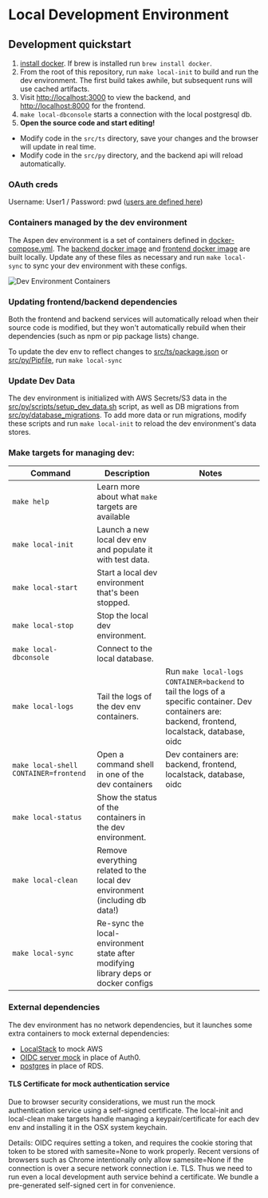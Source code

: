 # Local Development Environment

## Development quickstart
1. [install docker](https://docs.docker.com/get-docker/). If brew is installed run `brew install docker`.
1. From the root of this repository, run `make local-init` to build and run the dev environment. The first build takes awhile, but subsequent runs will use cached artifacts.
1. Visit [http://localhost:3000](http://localhost:3000) to view the backend, and [http://localhost:8000](http://localhost:8000) for the frontend.
1. `make local-dbconsole` starts a connection with the local postgresql db.
1. **Open the source code and start editing!**
  - Modify code in the `src/ts` directory, save your changes and the browser will update in real time.
  - Modify code in the `src/py` directory, and the backend api will reload automatically.

### OAuth creds
Username: User1 / Password: pwd ([users are defined here](oauth/users.json))

### Containers managed by the dev environment
The Aspen dev environment is a set of containers defined in [docker-compose.yml](docker-compose.yml). The [backend docker image](src/py/Dockerfile) and [frontend docker image](src/ts/Dockerfile) are built locally. Update any of these files as necessary and run `make local-sync` to sync your dev environment with these configs.

![Dev Environment Containers](docs/images/genepi-localdev.jpg)

### Updating frontend/backend dependencies
Both the frontend and backend services will automatically reload when their source code is modified, but they won't automatically rebuild when their dependencies (such as npm or pip package lists) change.

To update the dev env to reflect changes to [src/ts/package.json](src/ts/package.json) or [src/py/Pipfile](src/py/Pipfile), run `make local-sync`

### Update Dev Data
The dev environment is initialized with AWS Secrets/S3 data in the [src/py/scripts/setup_dev_data.sh](src/py/scripts/setup_dev_data.sh) script, as well as DB migrations from [src/py/database_migrations](src/py/database_migrations). To add more data or run migrations, modify these scripts and run `make local-init` to reload the dev environment's data stores.

### Make targets for managing dev:

| Command                 | Description                                                                          | Notes                                                                                                |
| ----------------------- | ------------------------------------------------------------------------------------ | ---------------------------------------------------------------------------------------------------- |
| `make help`               | Learn more about what `make` targets are available                                   |                                                          |
| `make local-init`         | Launch a new local dev env and populate it with test data.                           |                                                          |
| `make local-start`        | Start a local dev environment that's been stopped.                                   |                                                          |
| `make local-stop`         | Stop the local dev environment.                                                      |                                                          |
| `make local-dbconsole`    | Connect to the local database.                                                       |                                                          |
| `make local-logs`         | Tail the logs of the dev env containers.                                             | Run `make local-logs CONTAINER=backend` to tail the logs of a specific container. Dev containers are: backend, frontend, localstack, database, oidc |
| `make local-shell CONTAINER=frontend`  | Open a command shell in one of the dev containers                       | Dev containers are: backend, frontend, localstack, database, oidc |
| `make local-status`       | Show the status of the containers in the dev environment.                            |                                                          |
| `make local-clean`        | Remove everything related to the local dev environment (including db data!)          |                                                          |
| `make local-sync`         | Re-sync the local-environment state after modifying library deps or docker configs    |                                                          |

### External dependencies
The dev environment has no network dependencies, but it launches some extra containers to mock external dependencies:
 - [LocalStack](https://github.com/localstack/localstack) to mock AWS
 - [OIDC server mock](https://github.com/Soluto/oidc-server-mock) in place of Auth0.
 - [postgres](https://hub.docker.com/_/postgres) in place of RDS.

#### TLS Certificate for mock authentication service
Due to browser security considerations, we must run the mock authentication
service using a self-signed certificate. The local-init and local-clean make targets
handle managing a keypair/certificate for each dev env and installing it in the
OSX system keychain.

Details: OIDC requires setting a token, and requires the cookie storing that
token to be stored with samesite=None to work properly. Recent versions of
browsers such as Chrome intentionally only allow samesite=None if the connection
is over a secure network connection i.e. TLS. Thus we need to run even a local
development auth service behind a certificate. We bundle a pre-generated
self-signed cert in for convenience.
